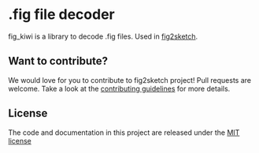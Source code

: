 # .fig file decoder

fig_kiwi is a library to decode .fig files. Used in [fig2sketch](https://github.com/sketch-hq/fig2sketch).

## Want to contribute?

We would love for you to contribute to fig2sketch project! Pull requests are welcome. Take a look at the [contributing guidelines](CONTRIBUTING.md) for more details.

## License
The code and documentation in this project are released under the [MIT license](LICENSE)
